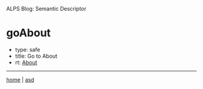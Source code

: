 ALPS Blog: Semantic Descriptor
# goAbout
 * type: safe
 * title: Go to About
 * rt: [About](semantic.About.md)

---

[home](../index.md) | [asd](../profile.svg)